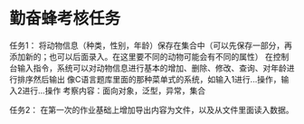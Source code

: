 # 勤奋蜂考核任务
任务1：
将动物信息（种类，性别，年龄）保存在集合中（可以先保存一部分，再添加新的；也可以后面录入。在这里要不同的动物可能会有不同的属性）
在控制台输入指令，系统可以对动物信息进行基本的增加、删除、修改、查询、对年龄进行排序然后输出
像C语言题库里面的那种菜单式的系统，如输入1进行...操作，输入2进行...操作
考察内容：面向对象，泛型，异常，集合

任务2：
在第一次的作业基础上增加导出内容为文件，以及从文件里面读入数据。
